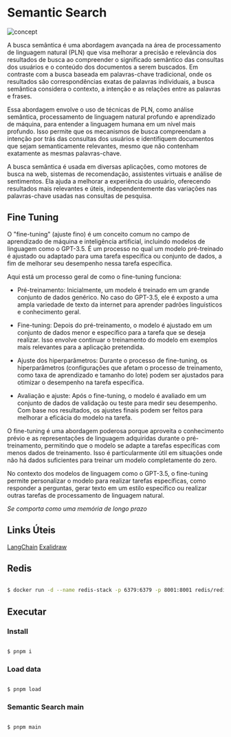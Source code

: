 # Semantic Search

![concept](https://github.com/lucianobajr/semantic-search-ia/assets/45442173/5a7b7fd0-60c9-4fda-a187-cca13a8ecb42)

A busca semântica é uma abordagem avançada na área de processamento de linguagem natural (PLN) que visa melhorar a precisão e relevância dos resultados de busca ao compreender o significado semântico das consultas dos usuários e o conteúdo dos documentos a serem buscados. Em contraste com a busca baseada em palavras-chave tradicional, onde os resultados são correspondências exatas de palavras individuais, a busca semântica considera o contexto, a intenção e as relações entre as palavras e frases.

Essa abordagem envolve o uso de técnicas de PLN, como análise semântica, processamento de linguagem natural profundo e aprendizado de máquina, para entender a linguagem humana em um nível mais profundo. Isso permite que os mecanismos de busca compreendam a intenção por trás das consultas dos usuários e identifiquem documentos que sejam semanticamente relevantes, mesmo que não contenham exatamente as mesmas palavras-chave.

A busca semântica é usada em diversas aplicações, como motores de busca na web, sistemas de recomendação, assistentes virtuais e análise de sentimentos. Ela ajuda a melhorar a experiência do usuário, oferecendo resultados mais relevantes e úteis, independentemente das variações nas palavras-chave usadas nas consultas de pesquisa.

## Fine Tuning

O "fine-tuning" (ajuste fino) é um conceito comum no campo de aprendizado de máquina e inteligência artificial, incluindo modelos de linguagem como o GPT-3.5. É um processo no qual um modelo pré-treinado é ajustado ou adaptado para uma tarefa específica ou conjunto de dados, a fim de melhorar seu desempenho nessa tarefa específica.

Aqui está um processo geral de como o fine-tuning funciona:

- Pré-treinamento: Inicialmente, um modelo é treinado em um grande conjunto de dados genérico. No caso do GPT-3.5, ele é exposto a uma ampla variedade de texto da internet para aprender padrões linguísticos e conhecimento geral.

- Fine-tuning: Depois do pré-treinamento, o modelo é ajustado em um conjunto de dados menor e específico para a tarefa que se deseja realizar. Isso envolve continuar o treinamento do modelo em exemplos mais relevantes para a aplicação pretendida.

- Ajuste dos hiperparâmetros: Durante o processo de fine-tuning, os hiperparâmetros (configurações que afetam o processo de treinamento, como taxa de aprendizado e tamanho do lote) podem ser ajustados para otimizar o desempenho na tarefa específica.

- Avaliação e ajuste: Após o fine-tuning, o modelo é avaliado em um conjunto de dados de validação ou teste para medir seu desempenho. Com base nos resultados, os ajustes finais podem ser feitos para melhorar a eficácia do modelo na tarefa.

O fine-tuning é uma abordagem poderosa porque aproveita o conhecimento prévio e as representações de linguagem adquiridas durante o pré-treinamento, permitindo que o modelo se adapte a tarefas específicas com menos dados de treinamento. Isso é particularmente útil em situações onde não há dados suficientes para treinar um modelo completamente do zero.

No contexto dos modelos de linguagem como o GPT-3.5, o fine-tuning permite personalizar o modelo para realizar tarefas específicas, como responder a perguntas, gerar texto em um estilo específico ou realizar outras tarefas de processamento de linguagem natural.

*Se comporta como uma memória de longo prazo*


## Links Úteis

[LangChain](https://js.langchain.com/docs/get_started/introduction/)
[Exalidraw](https://excalidraw.com/#json=bEzH2JbGKFtoNltGjzhqT,ZikWHYKwmmf1CUDEqdpQ0w)

## Redis

```sh

$ docker run -d --name redis-stack -p 6379:6379 -p 8001:8001 redis/redis-stack:latest
```

## Executar

### Install

```sh

$ pnpm i
```

### Load data

```sh

$ pnpm load
```

### Semantic Search main
```sh

$ pnpm main
```